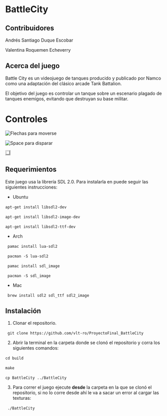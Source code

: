 # BattleCity

## Contribuidores

Andrés Santiago Duque Escobar

Valentina Roquemen Echeverry

## Acerca del juego

Battle City es un videojuego de tanques producido y publicado por Namco como una adaptación del clásico arcade Tank Battalion.

El objetivo del juego es controlar un tanque sobre un escenario plagado de tanques enemigos, evitando que destruyan su base militar. 

# Controles

 ![Flechas para moverse](https://img2.freepng.es/20180422/pge/kisspng-computer-keyboard-arrow-keys-clip-art-5adca312ee3014.5868969515244091069756.jpg) 

![Space para disparar](https://userscontent2.emaze.com/images/116fcc9b-4071-4b73-9905-a74d7f865e36/cdcd0e7a-8986-4c3f-90cd-80308757aaa8.png)

![enemy](resources/img/concrete.png)

## Requerimientos

Este juego usa la librería SDL 2.0. Para instalarla en puede seguir las siguientes instrucciones: 

* Ubuntu

``` apt-get install libsdl2-dev ``` 

``` apt-get install libsdl2-image-dev ```

``` apt-get install libsdl2-ttf-dev ```

* Arch

``` pamac install lua-sdl2```

``` pacman -S lua-sdl2``` 

``` pamac install sdl_image``` 

``` pacman -S sdl_image``` 

* Mac

``` brew install sdl2 sdl_ttf sdl2_image``` 

## Instalación

1. Clonar el repositorio.

``` git clone https://github.com/vlt-ro/ProyectoFinal_BattleCity```

2. Abrir la terminal en la carpeta donde se clonó el repositorio y corra los siguientes comandos:

``` cd build ```

``` make ```

``` cp BattleCity ../BattleCity ```

3. Para correr el juego ejecute **desde** la carpeta en la que se clonó el repositorio, si no lo corre desde ahí le va a sacar un error al cargar las texturas:

``` ./BattleCity```

